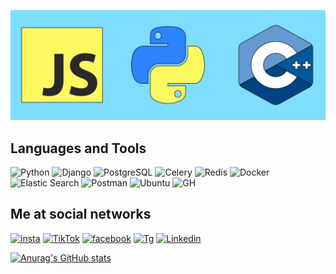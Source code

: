 [![Header](https://github.com/timurchikk/timurchikk/blob/main/assets/cpp.jpg)](https://github.com/timurchikk)


## Languages and Tools
![Python](https://img.shields.io/badge/-Python-090909?style=for-the-badge&logo=python&logoColor=red)
![Django](https://img.shields.io/badge/-Django-090909?style=for-the-badge&logo=django)
![PostgreSQL](https://img.shields.io/badge/-PostgreSQL-090909?style=for-the-badge&logo=postgresql)
![Celery](https://img.shields.io/badge/-Celery-090909?style=for-the-badge&logo=celery&logoColor=green)
![Redis](https://img.shields.io/badge/-Redis-090909?style=for-the-badge&logo=redis)
![Docker](https://img.shields.io/badge/-Docker-090909?style=for-the-badge&logo=docker)
![Elastic Search](https://img.shields.io/badge/-elasticsearch-090909?style=for-the-badge&logo=elasticsearch)
![Postman](https://img.shields.io/badge/-Postman-090909?style=for-the-badge&logo=postman)
![Ubuntu](https://img.shields.io/badge/-ubuntu-090909?style=for-the-badge&logo=ubuntu&logoColor=ffff00)
![GH](https://img.shields.io/badge/-Git-090909?style=for-the-badge&logo=git)


## Me at social networks

[![insta](https://img.shields.io/badge/-Instagram-090909?style=for-the-badge&logo=instagram&logoColor=red)](https://www.instagram.com/timurccik/)
[![TikTok](https://img.shields.io/badge/-TikTok-090909?style=for-the-badge&logo=tiktok&logoColor=darkgreen)](https://www.tiktok.com/@timurccik)
[![facebook](https://img.shields.io/badge/-facebook-090909?style=for-the-badge&logo=facebook&logoColor=darkblue)](https://www.facebook.com/timur.chekirov.5/)
[![Tg](https://img.shields.io/badge/-Telegram-090909?style=for-the-badge&logo=Telegram)](https://t.me/timurchlk)
[![Linkedin](https://img.shields.io/badge/-Linkedin-090909?style=for-the-badge&logo=linkedin&logoColor=0000FF)](https://www.linkedin.com/in/timur-chekirov-255277214)

[![Anurag's GitHub stats](https://github-readme-stats.vercel.app/api?username=timurchikk&show_icons=True&theme=highcontrast)](https://github.com/timurchikk/github-readme-stats)
